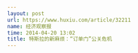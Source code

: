 ```yaml
---
layout: post
url: https://www.huxiu.com/article/32211
name: 经济观察报
time: 2014-04-20 13:02
title: 特斯拉的新麻烦：“订单门”公关危机
---
```

